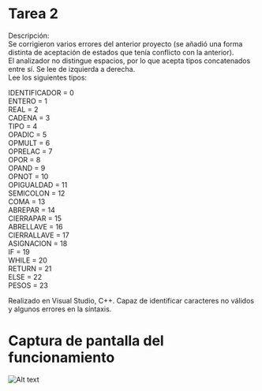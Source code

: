 
# Tarea 2

Descripción: </br>
Se corrigieron varios errores del anterior proyecto (se añadió una forma distinta de aceptación de estados que tenía conflicto con la anterior). </br>
El analizador no distingue espacios, por lo que acepta tipos concatenados entre sí. Se lee de izquierda a derecha. </br>
Lee los siguientes tipos: </br>

  IDENTIFICADOR = 0 </br>
  ENTERO = 1</br>
   REAL = 2</br>
  CADENA = 3</br>
  TIPO = 4</br>
  OPADIC = 5</br>
  OPMULT = 6</br>
  OPRELAC = 7</br>
  OPOR = 8</br>
  OPAND = 9</br>
  OPNOT = 10</br>
  OPIGUALDAD = 11</br>
  SEMICOLON = 12</br>
  COMA = 13</br>
  ABREPAR = 14</br>
  CIERRAPAR = 15</br>
  ABRELLAVE = 16</br>
  CIERRALLAVE = 17</br>
  ASIGNACION = 18</br>
  IF = 19</br>
  WHILE = 20</br>
  RETURN = 21</br>
  ELSE = 22</br>
   PESOS = 23</br>


Realizado en Visual Studio, C++.
Capaz de identificar caracteres no válidos y algunos errores en la síntaxis.

# Captura de pantalla del funcionamiento

![Alt text](https://github.com/pescamill/Traductores_de_Lenguaje_II/blob/master/Pr%C3%A1cticas/Tarea_2/captura.png)

